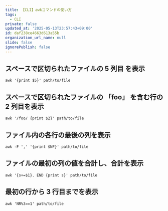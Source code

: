 ```yaml
---
title: 【CLI】awkコマンドの使い方
tags:
  - CLI
private: false
updated_at: '2025-05-13T23:57:43+09:00'
id: daf238ce4663d613a55b
organization_url_name: null
slide: false
ignorePublish: false
---
```


## スペースで区切られたファイルの 5 列目  を表示

```terminal
awk '{print $5}' path/to/file
```

## スペースで区切られたファイルの 「foo」 を含む行の 2 列目を表示

```terminal
awk '/foo/ {print $2}' path/to/file
```


## ファイル内の各行の最後の列を表示

```terminal
awk -F ',' '{print $NF}' path/to/file
```

## ファイルの最初の列の値を合計し、合計を表示

```terminal
awk '{s+=$1}. END {print s}' path/to/file
```

## 最初の行から 3 行目までを表示

```terminal
awk 'NR%3==1' path/to/file
```
